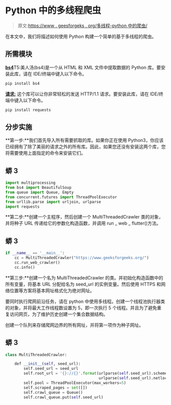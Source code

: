# Python 中的多线程爬虫

> 原文:[https://www . geesforgeks . org/多线程-python 中的爬虫/](https://www.geeksforgeeks.org/multithreaded-crawler-in-python/)

在本文中，我们将描述如何使用 Python 构建一个简单的基于多线程的爬虫。

## **所需模块**

[**bs4**](https://www.geeksforgeeks.org/implementing-web-scraping-python-beautiful-soup/)T5:美人汤(bs4)是一个从 HTML 和 XML 文件中提取数据的 Python 库。要安装此库，请在 IDE/终端中键入以下命令。

```py
pip install bs4
```

[**请求:**](https://www.geeksforgeeks.org/python-requests-tutorial/) 这个库可以让你非常轻松的发送 HTTP/1.1 请求。要安装此库，请在 IDE/终端中键入以下命令。

```py
pip install requests
```

## **分步实施**

**第一步:**我们首先导入所有需要抓取的库。如果你正在使用 Python3，你应该已经拥有了除了美丽的请求之外的所有库。因此，如果您还没有安装这两个库，您将需要使用上面指定的命令来安装它们。

## 蟒 3

```py
import multiprocessing
from bs4 import BeautifulSoup
from queue import Queue, Empty
from concurrent.futures import ThreadPoolExecutor
from urllib.parse import urljoin, urlparse
import requests
```

**第二步:**创建一个主程序，然后创建一个 MultiThreadedCrawler 类的对象，并将种子 URL 传递给它的参数化构造函数，并调用 run _ web _ flutter()方法。

## 蟒 3

```py
if __name__ == '__main__':
    cc = MultiThreadedCrawler("https://www.geeksforgeeks.org/")
    cc.run_web_crawler()
    cc.info()
```

**第三步:**创建一个名为 MultiThreadedCrawler 的类。并初始化构造函数中的所有变量，将基本 URL 分配给名为 seed_url 的实例变量。然后使用 HTTPS 和网络位置等方案将基本网址格式化为绝对网址。

要同时执行爬网前沿任务，请在 python 中使用多线程。创建一个线程池执行器类的对象，并将最大工作线程数设置为 5，即一次执行 5 个线程。并且为了避免重复访问网页，为了维护历史创建一个集合数据结构。

创建一个队列来存储爬网边界的所有网址，并将第一项作为种子网址。

## 蟒 3

```py
class MultiThreadedCrawler:

    def __init__(self, seed_url):
        self.seed_url = seed_url
        self.root_url = '{}://{}'.format(urlparse(self.seed_url).scheme,
                                         urlparse(self.seed_url).netloc)
        self.pool = ThreadPoolExecutor(max_workers=5)
        self.scraped_pages = set([])
        self.crawl_queue = Queue()
        self.crawl_queue.put(self.seed_url)
```